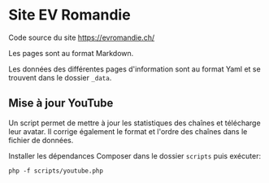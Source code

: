 # Site EV Romandie

Code source du site https://evromandie.ch/

Les pages sont au format Markdown.

Les données des différentes pages d'information sont au format Yaml et se trouvent dans le dossier `_data`.

## Mise à jour YouTube

Un script permet de mettre à jour les statistiques des chaînes et télécharge leur avatar.
Il corrige également le format et l'ordre des chaînes dans le fichier de données.

Installer les dépendances Composer dans le dossier `scripts` puis exécuter:

    php -f scripts/youtube.php

